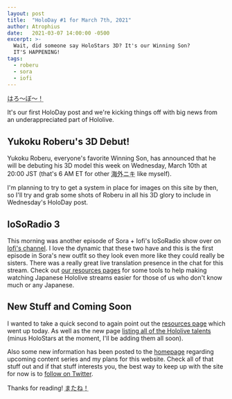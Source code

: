 ```yaml
---
layout: post
title:  "HoloDay #1 for March 7th, 2021"
author: Atrophius
date:   2021-03-07 14:00:00 -0500
excerpt: >-
  Wait, did someone say HoloStars 3D? It's our Winning Son?
  IT'S HAPPENING!
tags:
  - roberu
  - sora
  - iofi
---
```

<abbr title="Harooobooo!">はろ～ぼ～！</abbr>

It's our first HoloDay post and we're kicking things off with big news from an
underappreciated part of Hololive.

## Yukoku Roberu's 3D Debut!

Yukoku Roberu, everyone's favorite Winning Son, has announced that he will be
debuting his 3D model this week on Wednesday, March 10th at 20:00 JST (that's
6 AM ET for other <abbr title="Kaigai-Niki - Overseas Bros">海外ニキ</abbr> like
myself).

I'm planning to try to get a system in place for images on this site by then,
so I'll try and grab some shots of Roberu in all his 3D glory to include in
Wednesday's HoloDay post.

## IoSoRadio 3

This morning was another episode of Sora + Iofi's IoSoRadio show over on
[Iofi's channel](https://www.youtube.com/watch?v=0MHa6G-M3Fk). I love the
dynamic that these two have and this is the first episode in Sora's new outfit
so they look even more like they could really be sisters. There was a really
great live translation presence in the chat for this stream. Check out
[our resources pages](/resources/) for some tools to help making watching Japanese Hololive
streams easier for those of us who don't know much or any Japanese.

## New Stuff and Coming Soon

I wanted to take a quick second to again point out the
[resources page](/resources) which went up today. As well as the new page
[listing all of the Hololive talents](/holomem/) (minus HoloStars at the moment,
I'll be adding them all soon).

Also some new information has been posted to the [homepage](/) regarding
upcoming content series and my plans for this website. Check all of that stuff
out and if that stuff interests you, the best way to keep up with the site for
now is to [follow on Twitter](https://twitter.com/WeekInHololive).

Thanks for reading! <abbr title="See you!">またね！</abbr>